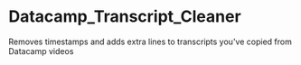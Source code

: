 # Datacamp_Transcript_Cleaner
Removes timestamps and adds extra lines to transcripts you've copied from Datacamp videos
